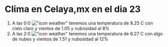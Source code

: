 # Clima en Celaya,mx en el dia 23

1. A las 0:0 !["icon weather"](http://openweathermap.org/img/w/02n.png) tenemos una temperatura de 8.25 C con cielo claro y  vientos de 1.05 y nubosidad al 8%
1. A las 2:0 !["icon weather"](http://openweathermap.org/img/w/02n.png) tenemos una temperatura de 6.27 C con algo de nubes y  vientos de 1.51 y nubosidad al 12%

